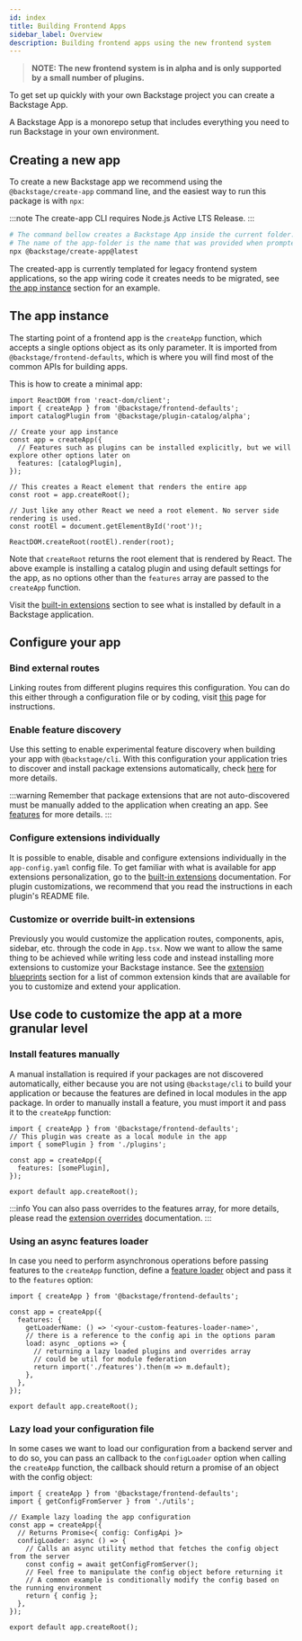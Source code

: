 ```yaml
---
id: index
title: Building Frontend Apps
sidebar_label: Overview
description: Building frontend apps using the new frontend system
---
```


> **NOTE: The new frontend system is in alpha and is only supported by a small number of plugins.**

To get set up quickly with your own Backstage project you can create a Backstage App.

A Backstage App is a monorepo setup that includes everything you need to run Backstage in your own environment.

## Creating a new app

To create a new Backstage app we recommend using the `@backstage/create-app` command line, and the easiest way to run this package is with `npx`:

:::note
The create-app CLI requires Node.js Active LTS Release.
:::

```sh
# The command bellow creates a Backstage App inside the current folder.
# The name of the app-folder is the name that was provided when prompted.
npx @backstage/create-app@latest
```

The created-app is currently templated for legacy frontend system applications, so the app wiring code it creates needs to be migrated, see [the app instance](#the-app-instance) section for an example.

## The app instance

The starting point of a frontend app is the `createApp` function, which accepts a single options object as its only parameter. It is imported from `@backstage/frontend-defaults`, which is where you will find most of the common APIs for building apps.

This is how to create a minimal app:

```tsx title="in src/index.ts"
import ReactDOM from 'react-dom/client';
import { createApp } from '@backstage/frontend-defaults';
import catalogPlugin from '@backstage/plugin-catalog/alpha';

// Create your app instance
const app = createApp({
  // Features such as plugins can be installed explicitly, but we will explore other options later on
  features: [catalogPlugin],
});

// This creates a React element that renders the entire app
const root = app.createRoot();

// Just like any other React we need a root element. No server side rendering is used.
const rootEl = document.getElementById('root')!;

ReactDOM.createRoot(rootEl).render(root);
```

Note that `createRoot` returns the root element that is rendered by React. The above example is installing a catalog plugin and using default settings for the app, as no options other than the `features` array are passed to the `createApp` function.

Visit the [built-in extensions](#customize-or-override-built-in-extensions) section to see what is installed by default in a Backstage application.

## Configure your app

### Bind external routes

Linking routes from different plugins requires this configuration. You can do this either through a configuration file or by coding, visit [this](https://backstage.io/docs/frontend-system/architecture/routes#binding-external-route-references) page for instructions.

### Enable feature discovery

Use this setting to enable experimental feature discovery when building your app with `@backstage/cli`. With this configuration your application tries to discover and install package extensions automatically, check [here](../architecture/10-app.md#feature-discovery) for more details.

:::warning
Remember that package extensions that are not auto-discovered must be manually added to the application when creating an app. See [features](#install-features-manually) for more details.
:::

### Configure extensions individually

It is possible to enable, disable and configure extensions individually in the `app-config.yaml` config file. To get familiar with what is available for app extensions personalization, go to the [built-in extensions](./03-built-in-extensions.md) documentation. For plugin customizations, we recommend that you read the instructions in each plugin's README file.

### Customize or override built-in extensions

Previously you would customize the application routes, components, apis, sidebar, etc. through the code in `App.tsx`. Now we want to allow the same thing to be achieved while writing less code and instead installing more extensions to customize your Backstage instance. See the [extension blueprints](../building-plugins/03-common-extension-blueprints.md) section for a list of common extension kinds that are available for you to customize and extend your application.

## Use code to customize the app at a more granular level

### Install features manually

A manual installation is required if your packages are not discovered automatically, either because you are not using `@backstage/cli` to build your application or because the features are defined in local modules in the app package. In order to manually install a feature, you must import it and pass it to the `createApp` function:

```tsx title="packages/app/src/App.tsx"
import { createApp } from '@backstage/frontend-defaults';
// This plugin was create as a local module in the app
import { somePlugin } from './plugins';

const app = createApp({
  features: [somePlugin],
});

export default app.createRoot();
```

:::info
You can also pass overrides to the features array, for more details, please read the [extension overrides](../architecture/25-extension-overrides.md) documentation.
:::

### Using an async features loader

In case you need to perform asynchronous operations before passing features to the `createApp` function, define a [feature loader](https://backstage.io/docs/reference/frontend-defaults.createappfeatureloader/) object and pass it to the `features` option:

```tsx title="packages/app/src/App.tsx"
import { createApp } from '@backstage/frontend-defaults';

const app = createApp({
  features: {
    getLoaderName: () => '<your-custom-features-loader-name>',
    // there is a reference to the config api in the options param
    load: async _options => {
      // returning a lazy loaded plugins and overrides array
      // could be util for module federation
      return import('./features').then(m => m.default);
    },
  },
});

export default app.createRoot();
```

### Lazy load your configuration file

In some cases we want to load our configuration from a backend server and to do so, you can pass an callback to the `configLoader` option when calling the `createApp` function, the callback should return a promise of an object with the config object:

```tsx title="packages/app/src/App.tsx"
import { createApp } from '@backstage/frontend-defaults';
import { getConfigFromServer } from './utils';

// Example lazy loading the app configuration
const app = createApp({
  // Returns Promise<{ config: ConfigApi }>
  configLoader: async () => {
    // Calls an async utility method that fetches the config object from the server
    const config = await getConfigFromServer();
    // Feel free to manipulate the config object before returning it
    // A common example is conditionally modify the config based on the running environment
    return { config };
  },
});

export default app.createRoot();
```
